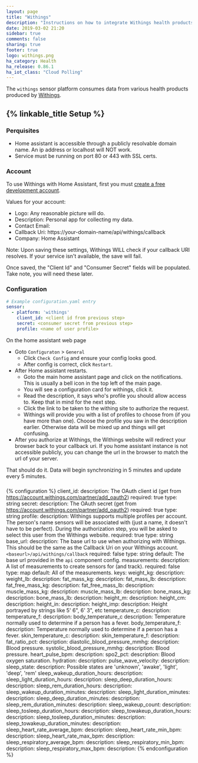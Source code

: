 ```yaml
---
layout: page
title: "Withings"
description: "Instructions on how to integrate Withings health products within Home Assistant."
date: 2019-03-02 21:20
sidebar: true
comments: false
sharing: true
footer: true
logo: withings.png
ha_category: Health
ha_release: 0.86.1
ha_iot_class: "Cloud Polling"
---
```


The `withings` sensor platform consumes data from various health products produced by [Withings](https://www.withings.com).

## {% linkable_title Setup %}

### Perquisites
- Home assistant is accessible through a publicly resolvable domain name. An ip address or localhost will NOT work.
- Service must be running on port 80 or 443 with SSL certs.

### Account
To use Withings with Home Assistant, first you must [create a free development account](https://account.withings.com/partner/add_oauth2). 

Values for your account:
- Logo: Any reasonable picture will do.
- Description: Personal app for collecting my data.
- Contact Email: <Your email address>
- Callback Uri: https://your-domain-name/api/withings/callback
- Company: Home Assistant

Note: Upon saving these settings, Withings WILL check if your callback URI resolves. If your service isn't available, the save will fail.

Once saved, the "Client Id" and "Consumer Secret" fields will be populated. Take note, you will need these later.

### Configuration

```yaml
# Example configuration.yaml entry
sensor:
  - platform: 'withings'
    client_id: <client id from previous step>
    secret: <consumer secret from previous step>
    profile: <name of user profile>
```

On the home assistant web page
- Goto `Configuraton` > `General`
  - Click `Check Config` and ensure your config looks good.
  - After config is correct, click `Restart`.
- After Home assistant restarts.
  - Goto the main home assistant page and click on the notifications. This is usually a bell icon in the top left of
  the main page.
  - You will see a configuration card for withings, click it.
  - Read the description, it says who's profile you should allow access to. Keep that in mind for the next step.
  - Click the link to be taken to the withing site to authorize the request.
  - Withings will provide you with a list of profiles to choose from (if you have more than one). Choose the profile
  you saw in the description earlier. Otherwise data will be mixed up and things will get confusing.
- After you authorize at Withings, the Withings website will redirect your browser back to your callback uri.
If you home assistant instance is not accessible publicly, you can change the url in the browser to match the 
url of your server.

That should do it. Data will begin synchronizing in 5 minutes and update every 5 minutes.

###


{% configuration %}
client_id:
  description: The OAuth client id (get from https://account.withings.com/partner/add_oauth2)
  required: true
  type: string
secret:
  description: The OAuth secret (get from https://account.withings.com/partner/add_oauth2)
  required: true
  type: string
profile:
  description: Withings supports multiple profiles per account. The person's name sensors will be associated with (just a name, it doesn't have to be perfect). During the authorization step, you will be asked to select this user from the Withings website.
  required: true
  type: string
base_url:
  description: The base url to use when authorizing with Withings. This should be the same as the Callback Uri on your Withings account. `<baseurl>/api/withings/callback`
  required: false
  type: string
  default: The base url provided in the `api` component config.
measurements:
  description: A list of measurements to create sensors for (and track).
  required: false
  type: map
  default: All of the measurements.
  keys:
    weight_kg:
      description:
    weight_lb:
      description:
    fat_mass_kg:
      description:
    fat_mass_lb:
      description:
    fat_free_mass_kg:
      description:
    fat_free_mass_lb:
      description:
    muscle_mass_kg:
      description:
    muscle_mass_lb:
      description:
    bone_mass_kg:
      description:
    bone_mass_lb:
      description:
    height_m:
      description:
    height_cm:
      description:
    height_in:
      description:
    height_imp:
      description: Height portrayed by strings like 5' 6", 6' 3", etc
    temperature_c:
      description: 
    temperature_f:
      description:
    body_temperature_c
      description: Temperature normally used to determine if a person has a fever.
    body_temperature_f:
      description: Temperature normally used to determine if a person has a fever.
    skin_temperature_c:
      description:
    skin_temperature_f:
      description:
    fat_ratio_pct:
      description:
    diastolic_blood_pressure_mmhg:
      description: Blood pressure.
    systolic_blood_pressure_mmhg:
      description: Blood pressure.
    heart_pulse_bpm:
      description:
    spo2_pct:
      description: Blood oxygen saturation.
    hydration:
      description:
    pulse_wave_velocity:
      description:
    sleep_state:
      description: Possible states are 'unknown', 'awake', 'light', 'deep', 'rem'
    sleep_wakeup_duration_hours:
      description:
    sleep_light_duration_hours:
      description:
    sleep_deep_duration_hours:
      description:
    sleep_rem_duration_hours:
      description:
    sleep_wakeup_duration_minutes:
      description:
    sleep_light_duration_minutes:
      description:
    sleep_deep_duration_minutes:
      description:
    sleep_rem_duration_minutes:
      description:
    sleep_wakeup_count:
      description:
    sleep_tosleep_duration_hours:
      description:
    sleep_towakeup_duration_hours:
      description:
    sleep_tosleep_duration_minutes:
      description:
    sleep_towakeup_duration_minutes:
      description:
    sleep_heart_rate_average_bpm:
      description:
    sleep_heart_rate_min_bpm:
      description:
    sleep_heart_rate_max_bpm:
      description:
    sleep_respiratory_average_bpm:
      description:
    sleep_respiratory_min_bpm:
      description:
    sleep_respiratory_max_bpm:
      description:
{% endconfiguration %}

